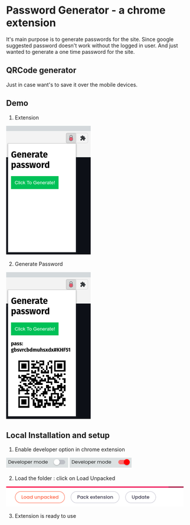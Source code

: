 # Password Generator - a chrome extension

It's main purpose is to generate passwords for the site. Since google suggested password doesn't work without the logged in user. And just wanted to generate a one time password for the site.

## QRCode generator 

Just in case want's to save it over the mobile devices.

## Demo

1. Extension

![images/readme/1.png](images/readme/1.png)

2. Generate Password

![images/readme/2.png](images/readme/2.png)

## Local Installation and setup

1. Enable developer option in chrome extension

![images/readme/3.png](images/readme/3.png)
![images/readme/4.png](images/readme/4.png)

2. Load the folder : click on Load Unpacked

![images/readme/5.png](images/readme/5.png)

3. Extension is ready to use

